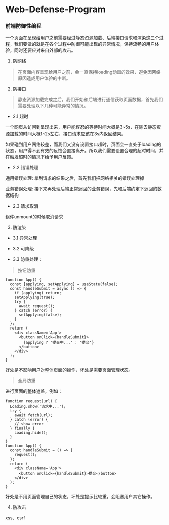 # Web-Defense-Program

### 前端防御性编程

一个页面在呈现给用户之前需要经过静态资源加载、后端接口请求和渲染这三个过程，我们要做的就是在各个过程中防御可能出现的异常情况，保持流畅的用户体验，同时还要应对来自外部的攻击。


1. 防网络

> 在页面内容呈现给用户之前，会一直保持loading动画的效果，避免因网络原因造成用户体验的中断。

2. 防接口

> 静态资源加载完成之后，我们开始和后端进行通信获取页面数据，首先我们需要处理以下几种可能异常的情况。

- 2.1 超时

一个网页从访问到呈现出来，用户能容忍的等待时间大概是3~5s，在除去静态资源加载的时间大概1~2s左右，接口请求应该在3s内返回结果。

如果碰到用户网络较差，而我们又没有设置接口超时，页面会一直处于loading的状态，用户得不到有效的反馈会直接离开。所以我们需要设置合理的超时时间，并在触发超时的情况下给予用户反馈。

- 2.2 错误处理

通用错误处理: 拿到请求的结果之后，首先我们把网络相关的错误处理掉

业务错误处理: 接下来再处理后端正常返回的业务错误，先和后端约定下返回的数据结构

- 2.3 请求取消

组件unmount的时候取消请求

3. 防渲染

- 3.1 异常处理

- 3.2 可降级

- 3.3 防重处理：

> 按钮防重

```
function App() {
  const [applying, setApplying] = useState(false);
  const handleSubmit = async () => {
    if (applying) return;
    setApplying(true);
    try {
      await request();
    } catch (error) {
      setApplying(false);
    }
  };
  return (
    <div className='App'>
      <button onClick={handleSubmit}>
        {applying ? '提交中...' : '提交'}
      </button>
    </div>
  );
}

```

好处是不影响用户对整体页面的操作，坏处是需要页面管理状态。

> 全局防重

进行页面的整体遮盖，例如：

```
function request(url) {
  Loading.show('请求中...');
  try {
    await fetch(url);
  } catch (error) {
    // show error
  } finally {
    Loading.hide();
  }
}
function App() {
  const handleSubmit = () => {
    request();
  };
  return (
    <div className='App'>
      <button onClick={handleSubmit}>提交</button>
    </div>
  );
}

```

好处是不用页面管理自己的状态，坏处是提示比较重，会阻塞用户其它操作。

4. 防攻击

xss、csrf

